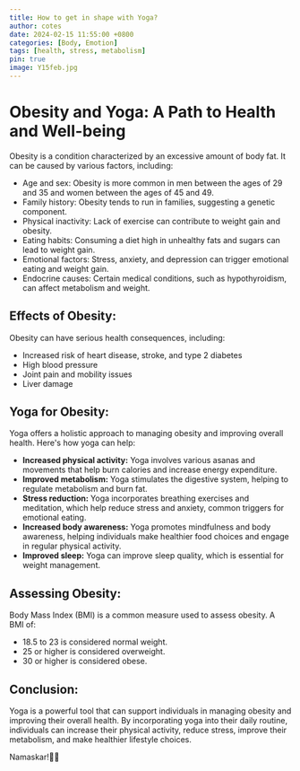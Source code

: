 ```yaml
---
title: How to get in shape with Yoga?
author: cotes
date: 2024-02-15 11:55:00 +0800
categories: [Body, Emotion]
tags: [health, stress, metabolism]
pin: true
image: Y15feb.jpg
---
```


# Obesity and Yoga: A Path to Health and Well-being

Obesity is a condition characterized by an excessive amount of body fat. It can be caused by various factors, including:

- Age and sex: Obesity is more common in men between the ages of 29 and 35 and women between the ages of 45 and 49.
- Family history: Obesity tends to run in families, suggesting a genetic component.
- Physical inactivity: Lack of exercise can contribute to weight gain and obesity.
- Eating habits: Consuming a diet high in unhealthy fats and sugars can lead to weight gain.
- Emotional factors: Stress, anxiety, and depression can trigger emotional eating and weight gain.
- Endocrine causes: Certain medical conditions, such as hypothyroidism, can affect metabolism and weight.

## **Effects of Obesity:**

Obesity can have serious health consequences, including:

- Increased risk of heart disease, stroke, and type 2 diabetes
- High blood pressure
- Joint pain and mobility issues
- Liver damage

## **Yoga for Obesity:**

Yoga offers a holistic approach to managing obesity and improving overall health. Here's how yoga can help:

- **Increased physical activity:** Yoga involves various asanas and movements that help burn calories and increase energy expenditure.
- **Improved metabolism:** Yoga stimulates the digestive system, helping to regulate metabolism and burn fat.
- **Stress reduction:** Yoga incorporates breathing exercises and meditation, which help reduce stress and anxiety, common triggers for emotional eating.
- **Increased body awareness:** Yoga promotes mindfulness and body awareness, helping individuals make healthier food choices and engage in regular physical activity.
- **Improved sleep:** Yoga can improve sleep quality, which is essential for weight management.

## **Assessing Obesity:**

Body Mass Index (BMI) is a common measure used to assess obesity. A BMI of:

- 18.5 to 23 is considered normal weight.
- 25 or higher is considered overweight.
- 30 or higher is considered obese.

## **Conclusion:**

Yoga is a powerful tool that can support individuals in managing obesity and improving their overall health. By incorporating yoga into their daily routine, individuals can increase their physical activity, reduce stress, improve their metabolism, and make healthier lifestyle choices.

Namaskar!🙏✨